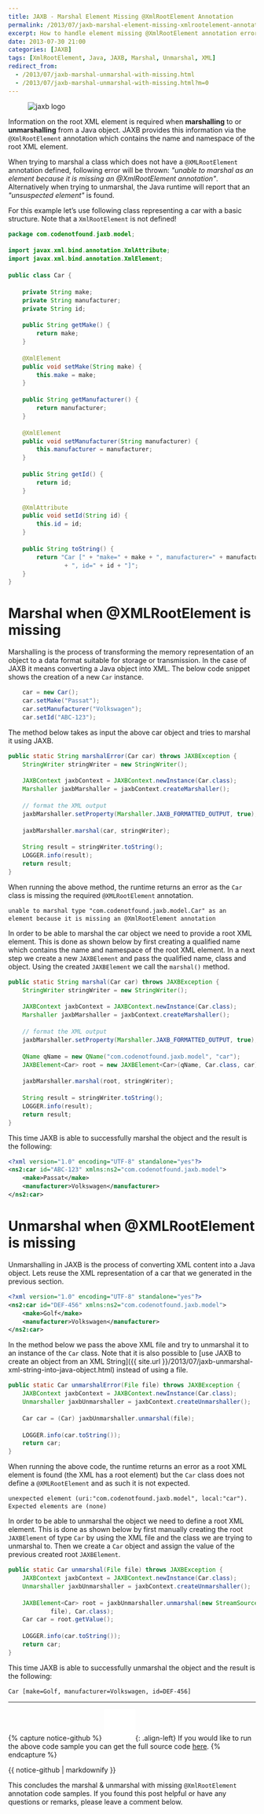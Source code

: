 ```yaml
---
title: JAXB - Marshal Element Missing @XmlRootElement Annotation
permalink: /2013/07/jaxb-marshal-element-missing-xmlrootelement-annotation.html
excerpt: How to handle element missing @XmlRootElement annotation errors when trying to marshal a Java object using JAXB.
date: 2013-07-30 21:00
categories: [JAXB]
tags: [XmlRootElement, Java, JAXB, Marshal, Unmarshal, XML]
redirect_from:
  - /2013/07/jaxb-marshal-unmarshal-with-missing.html
  - /2013/07/jaxb-marshal-unmarshal-with-missing.html?m=0
---
```


<figure>
    <img src="{{ site.url }}/assets/images/logos/jaxb-logo.png" alt="jaxb logo" class="logo">
</figure>

Information on the root XML element is required when **marshalling** to or **unmarshalling** from a Java object. JAXB provides this information via the `@XmlRootElement` annotation which contains the name and namespace of the root XML element.

When trying to marshal a class which does not have a `@XMLRootElement` annotation defined, following error will be thrown: <var>"unable to marshal as an element because it is missing an @XmlRootElement annotation"</var>. Alternatively when trying to unmarshal, the Java runtime will report that an <var>"unsuspected element"</var> is found.

For this example let’s use following class representing a car with a basic structure. Note that a `XmlRootElement` is not defined!

``` java
package com.codenotfound.jaxb.model;

import javax.xml.bind.annotation.XmlAttribute;
import javax.xml.bind.annotation.XmlElement;

public class Car {

    private String make;
    private String manufacturer;
    private String id;

    public String getMake() {
        return make;
    }

    @XmlElement
    public void setMake(String make) {
        this.make = make;
    }

    public String getManufacturer() {
        return manufacturer;
    }

    @XmlElement
    public void setManufacturer(String manufacturer) {
        this.manufacturer = manufacturer;
    }

    public String getId() {
        return id;
    }

    @XmlAttribute
    public void setId(String id) {
        this.id = id;
    }

    public String toString() {
        return "Car [" + "make=" + make + ", manufacturer=" + manufacturer
                + ", id=" + id + "]";
    }
}
```

# Marshal when @XMLRootElement is missing

Marshalling is the process of transforming the memory representation of an object to a data format suitable for storage or transmission. In the case of JAXB it means converting a Java object into XML. The below code snippet shows the creation of a new `Car` instance.
``` java
    car = new Car();
    car.setMake("Passat");
    car.setManufacturer("Volkswagen");
    car.setId("ABC-123");
```

The method below takes as input the above car object and tries to marshal it using JAXB.

``` java
public static String marshalError(Car car) throws JAXBException {
    StringWriter stringWriter = new StringWriter();

    JAXBContext jaxbContext = JAXBContext.newInstance(Car.class);
    Marshaller jaxbMarshaller = jaxbContext.createMarshaller();

    // format the XML output
    jaxbMarshaller.setProperty(Marshaller.JAXB_FORMATTED_OUTPUT, true);

    jaxbMarshaller.marshal(car, stringWriter);

    String result = stringWriter.toString();
    LOGGER.info(result);
    return result;
}
```

When running the above method, the runtime returns an error as the `Car` class is missing the required `@XMLRootElement` annotation.

``` plaintext
unable to marshal type "com.codenotfound.jaxb.model.Car" as an
element because it is missing an @XmlRootElement annotation
```

In order to be able to marshal the car object we need to provide a root XML element. This is done as shown below by first creating a qualified name which contains the name and namespace of the root XML element. In a next step we create a new `JAXBElement` and pass the qualified name, class and object. Using the created `JAXBElement` we call the `marshal()` method.

``` java
public static String marshal(Car car) throws JAXBException {
    StringWriter stringWriter = new StringWriter();

    JAXBContext jaxbContext = JAXBContext.newInstance(Car.class);
    Marshaller jaxbMarshaller = jaxbContext.createMarshaller();

    // format the XML output
    jaxbMarshaller.setProperty(Marshaller.JAXB_FORMATTED_OUTPUT, true);

    QName qName = new QName("com.codenotfound.jaxb.model", "car");
    JAXBElement<Car> root = new JAXBElement<Car>(qName, Car.class, car);

    jaxbMarshaller.marshal(root, stringWriter);

    String result = stringWriter.toString();
    LOGGER.info(result);
    return result;
}
```

This time JAXB is able to successfully marshal the object and the result is the following:

``` xml
<?xml version="1.0" encoding="UTF-8" standalone="yes"?>
<ns2:car id="ABC-123" xmlns:ns2="com.codenotfound.jaxb.model">
    <make>Passat</make>
    <manufacturer>Volkswagen</manufacturer>
</ns2:car>
```

# Unmarshal when @XMLRootElement is missing

Unmarshalling in JAXB is the process of converting XML content into a Java object. Lets reuse the XML representation of a car that we generated in the previous section.

``` xml
<?xml version="1.0" encoding="UTF-8" standalone="yes"?>
<ns2:car id="DEF-456" xmlns:ns2="com.codenotfound.jaxb.model">
    <make>Golf</make>
    <manufacturer>Volkswagen</manufacturer>
</ns2:car>
```

In the method below we pass the above XML file and try to unmarshal it to an instance of the `Car` class. Note that it is also possible to [use JAXB to create an object from an XML String]({{ site.url }}/2013/07/jaxb-unmarshal-xml-string-into-java-object.html) instead of using a file.

``` java
public static Car unmarshalError(File file) throws JAXBException {
    JAXBContext jaxbContext = JAXBContext.newInstance(Car.class);
    Unmarshaller jaxbUnmarshaller = jaxbContext.createUnmarshaller();

    Car car = (Car) jaxbUnmarshaller.unmarshal(file);

    LOGGER.info(car.toString());
    return car;
}
```

When running the above code, the runtime returns an error as a root XML element is found (the XML has a root element) but the `Car` class does not define a `@XMLRootElement` and as such it is not expected.

``` plaintext
unexpected element (uri:"com.codenotfound.jaxb.model", local:"car").
Expected elements are (none)
```

In order to be able to unmarshal the object we need to define a root XML element. This is done as shown below by first manually creating the root `JAXBElement` of type `Car` by using the XML file and the class we are trying to unmarshal to. Then we create a `Car` object and assign the value of the previous created root `JAXBElement`.

``` java
public static Car unmarshal(File file) throws JAXBException {
    JAXBContext jaxbContext = JAXBContext.newInstance(Car.class);
    Unmarshaller jaxbUnmarshaller = jaxbContext.createUnmarshaller();

    JAXBElement<Car> root = jaxbUnmarshaller.unmarshal(new StreamSource(
            file), Car.class);
    Car car = root.getValue();

    LOGGER.info(car.toString());
    return car;
}
```

This time JAXB is able to successfully unmarshal the object and the result is the following:

``` plaintext
Car [make=Golf, manufacturer=Volkswagen, id=DEF-456]
```

---

{% capture notice-github %}
![github mark](/assets/images/logos/github-mark.png){: .align-left}
If you would like to run the above code sample you can get the full source code [here](https://github.com/code-not-found/jaxb/tree/master/jaxb-missing-rootelement).
{% endcapture %}
<div class="notice--info">{{ notice-github | markdownify }}</div>

This concludes the marshal & unmarshal with missing `@XmlRootElement` annotation code samples. If you found this post helpful or have any questions or remarks, please leave a comment below.